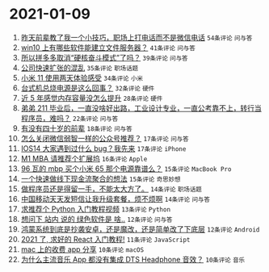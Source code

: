 # 2021-01-09

1. [昨天前辈教了我一个小技巧，职场上打电话而不是微信电话](https://www.v2ex.com/t/743241) `54条评论` `问与答`
1. [win10 上有哪些软件能建立文件服务器？](https://www.v2ex.com/t/743247) `41条评论` `问与答`
1. [所以拼多多取消“硬核奋斗模式”了吗？](https://www.v2ex.com/t/743280) `39条评论` `问与答`
1. [公司快速扩张的混乱](https://www.v2ex.com/t/743238) `35条评论` `职场话题`
1. [小米 11 使用两天体验感受](https://www.v2ex.com/t/743257) `34条评论` `小米`
1. [台式机总烧电源是这么回事？](https://www.v2ex.com/t/743336) `32条评论` `硬件`
1. [近 5 年感觉内存容量没怎么提升](https://www.v2ex.com/t/743337) `28条评论` `硬件`
1. [弟弟 211 毕业后，一直没啥好出路，工业设计专业，一直公考靠不上，转行当程序员，难吗？](https://www.v2ex.com/t/743322) `22条评论` `问与答`
1. [有没有四十岁的前辈](https://www.v2ex.com/t/743242) `18条评论` `问与答`
1. [怎么关闭微信弱智一样的公众号推荐？](https://www.v2ex.com/t/743256) `17条评论` `问与答`
1. [IOS14 大家遇到过什么 bug？我先来](https://www.v2ex.com/t/743244) `17条评论` `iPhone`
1. [M1 MBA 请推荐个扩展坞](https://www.v2ex.com/t/743346) `16条评论` `Apple`
1. [96 瓦的 mbp 买个小米 65 那个电源靠谱么？](https://www.v2ex.com/t/743305) `15条评论` `MacBook Pro`
1. [一个快速做线下现金流聚合的想法](https://www.v2ex.com/t/743271) `15条评论` `奇思妙想`
1. [做程序员还是得留一手，不能太大方了。](https://www.v2ex.com/t/743319) `14条评论` `职场话题`
1. [中国移动天天发短信让我升级套餐，烦不烦啊](https://www.v2ex.com/t/743291) `14条评论` `问与答`
1. [求推荐个 Python 入门教程视频](https://www.v2ex.com/t/743239) `13条评论` `Python`
1. [想问下 站内 说的 绿色软件是 啥..](https://www.v2ex.com/t/743351) `12条评论` `问与答`
1. [鸿蒙系统到底是抄袭安卓，还是魔改，还是简单改了下底层](https://www.v2ex.com/t/743275) `12条评论` `Android`
1. [2021 了, 求好的 React 入门教程!](https://www.v2ex.com/t/743235) `11条评论` `JavaScript`
1. [mac 上的收费 app 分享](https://www.v2ex.com/t/743306) `10条评论` `macOS`
1. [为什么主流音乐 App 都没有集成 DTS Headphone 音效？](https://www.v2ex.com/t/743297) `10条评论` `音乐`
